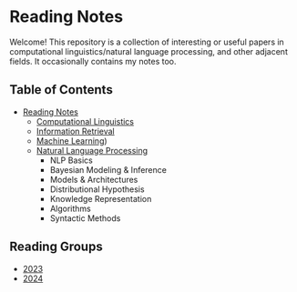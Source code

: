 # Reading Notes

Welcome! This repository is a collection of interesting or useful papers in computational linguistics/natural language processing, and other adjacent fields. It occasionally contains my notes too.

Table of Contents
-----------------

* [Reading Notes](#reading-notes)
  * [Computational Linguistics](https://github.com/weezymatt/papers/tree/readings/Computational%20Linguistics)
  * [Information Retrieval](https://github.com/weezymatt/papers/tree/readings/Information%20Retrieval)
  * [Machine Learning](https://github.com/weezymatt/papers/tree/readings/Machine%20Learning))
  * [Natural Language Processing](https://github.com/weezymatt/papers/tree/readings/Natural%20Language%20Processing)
    * NLP Basics
    * Bayesian Modeling & Inference
    * Models & Architectures
    * Distributional Hypothesis
    * Knowledge Representation
    * Algorithms
    * Syntactic Methods
      
## Reading Groups
* [2023](#placeholder)
* [2024](#placeholder)
